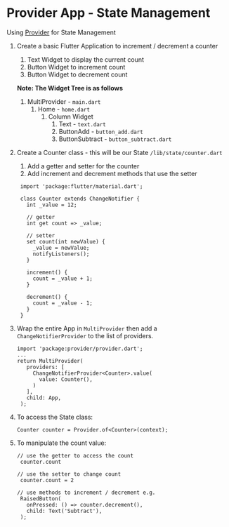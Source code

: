 # Provider App - State Management

Using [Provider](https://pub.dev/packages/provider) for State Management

1. Create a basic Flutter Application to increment / decrement a counter
   1. Text Widget to display the current count
   2. Button Widget to increment count
   3. Button Widget to decrement count
   
   **Note: The Widget Tree is as follows**
   1. MultiProvider - `main.dart`
      1. Home - `home.dart`
         1. Column Widget
            1. Text - `text.dart`
            2. ButtonAdd - `button_add.dart` 
            3. ButtonSubtract - `button_subtract.dart`

2. Create a Counter class - this will be our State `/lib/state/counter.dart`
   1. Add a getter and setter for the counter
   2. Add increment and decrement methods that use the setter
   ```
    import 'package:flutter/material.dart';

    class Counter extends ChangeNotifier {
      int _value = 12;

      // getter
      int get count => _value;

      // setter
      set count(int newValue) {
        _value = newValue;
        notifyListeners();
      }

      increment() {
        count = _value + 1;
      }

      decrement() {
        count = _value - 1;
      }
    }
   ```

3. Wrap the entire App in `MultiProvider` then add a `ChangeNotifierProvider` to the list of providers.
   ```
   import 'package:provider/provider.dart';
   ...
   return MultiProvider(
      providers: [
        ChangeNotifierProvider<Counter>.value(
          value: Counter(),
        )
      ],
      child: App,
    );
   ```

4. To access the State class:
   ```
   Counter counter = Provider.of<Counter>(context);
   ```

5. To manipulate the count value:
   ```
   // use the getter to access the count
    counter.count

   // use the setter to change count
    counter.count = 2
   
   // use methods to increment / decrement e.g.
    RaisedButton(
      onPressed: () => counter.decrement(),
      child: Text('Subtract'),
    );
   ```
